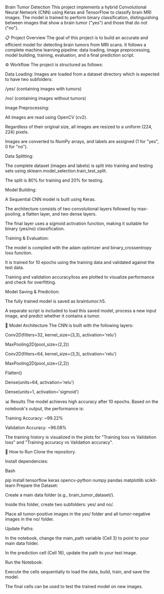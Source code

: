 Brain Tumor Detection 
This project implements a hybrid Convolutional Neural Network (CNN) using Keras and TensorFlow to classify brain MRI images. The model is trained to perform binary classification, distinguishing between images that show a brain tumor ("yes") and those that do not ("no").

📋 Project Overview
The goal of this project is to build an accurate and efficient model for detecting brain tumors from MRI scans. It follows a complete machine learning pipeline: data loading, image preprocessing, model building, training, evaluation, and a final prediction script.

⚙️ Workflow
The project is structured as follows:

Data Loading: Images are loaded from a dataset directory which is expected to have two subfolders:

/yes/ (containing images with tumors)

/no/ (containing images without tumors)

Image Preprocessing:

All images are read using OpenCV (cv2).

Regardless of their original size, all images are resized to a uniform (224, 224) pixels.

Images are converted to NumPy arrays, and labels are assigned (1 for "yes", 0 for "no").

Data Splitting:

The complete dataset (images and labels) is split into training and testing sets using sklearn.model_selection.train_test_split.

The split is 80% for training and 20% for testing.

Model Building:

A Sequential CNN model is built using Keras.

The architecture consists of two convolutional layers followed by max-pooling, a flatten layer, and two dense layers.

The final layer uses a sigmoid activation function, making it suitable for binary (yes/no) classification.

Training & Evaluation:

The model is compiled with the adam optimizer and binary_crossentropy loss function.

It is trained for 10 epochs using the training data and validated against the test data.

Training and validation accuracy/loss are plotted to visualize performance and check for overfitting.

Model Saving & Prediction:

The fully trained model is saved as braintumor.h5.

A separate script is included to load this saved model, process a new input image, and predict whether it contains a tumor.

🧠 Model Architecture
The CNN is built with the following layers:

Conv2D(filters=32, kernel_size=(3,3), activation='relu')

MaxPooling2D(pool_size=(2,2))

Conv2D(filters=64, kernel_size=(3,3), activation='relu')

MaxPooling2D(pool_size=(2,2))

Flatten()

Dense(units=64, activation='relu')

Dense(units=1, activation='sigmoid')

📊 Results
The model achieves high accuracy after 10 epochs. Based on the notebook's output, the performance is:

Training Accuracy: ~99.22%

Validation Accuracy: ~96.08%

The training history is visualized in the plots for "Training loss vs Validation loss" and "Training accuracy vs Validation accuracy".

🚀 How to Run
Clone the repository.

Install dependencies:

Bash

pip install tensorflow keras opencv-python numpy pandas matplotlib scikit-learn
Prepare the Dataset:

Create a main data folder (e.g., brain_tumor_dataset/).

Inside this folder, create two subfolders: yes/ and no/.

Place all tumor-positive images in the yes/ folder and all tumor-negative images in the no/ folder.

Update Paths:

In the notebook, change the main_path variable (Cell 3) to point to your main data folder.

In the prediction cell (Cell 16), update the path to your test image.

Run the Notebook:

Execute the cells sequentially to load the data, build, train, and save the model.

The final cells can be used to test the trained model on new images.
